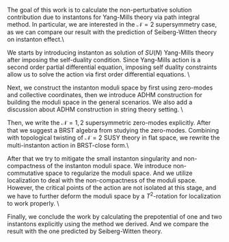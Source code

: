 
The goal of this work is to calculate the non-perturbative solution contribution due to instantons for Yang-Mills theory via path integral method. In particular, we are interested in the $\mathcal{N}=2$ supersymmetry case, as we can compare our result with the prediction of Seiberg-Witten theory on instanton effect.\\


We starts by introducing instanton as solution of  $SU(N)$ Yang-Mills theory after imposing the self-duality condition. Since Yang-Mills action is a second order partial differential equation, imposing self duality constraints allow us to solve the action via first order differential equations. \\

Next, we construct the instanton moduli space by first using zero-modes and collective coordinates, then we introduce ADHM construction for building the moduli space in the general scenarios. We also add a discussion about ADHM construction in string theory setting. \\

Then, we write the $\mathcal{N} = 1,2$ supersymmetric zero-modes explicitly. After that we suggest a BRST algebra from studying the zero-modes. Combining with topological twisting of $\mathcal{N} =  2$ SUSY theory in flat space, we  rewrite the multi-instanton action in BRST-close form.\\

After that we try to mitigate the small instanton singularity and non-compactness of the instanton moduli space. We introduce non-commutative space to regularize the moduli space. And we utilize localization to deal with the non-compactness of the moduli space. However, the critical points of the action are not isolated at this stage, and we have to further deform the moduli space by a $T^2$-rotation for localization to work properly. \\

Finally, we conclude the work by calculating the prepotential of one and two instantons explicitly using the method we derived. And we compare the result with the one predicted by Seiberg-Witten theory. 
